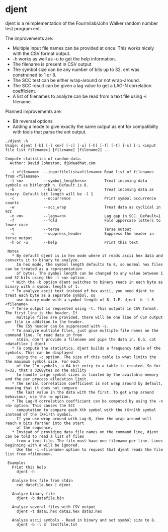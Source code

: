 # djent
djent is a reimplementation of the Fourmilab/John Walker random number test program ent.

The improvements are:

* Multiple input file names can be provided at once. This works nicely with the CSV format output.
* -h works as well as -u to get the help information.
* The filename is present in CSV output
* The symbol size can be any number of bits up to 32. ent was constrained to 1 or 8.
* The SCC test can be either wrap-around or not wrap-around.
* The SCC result can be given a lag value to get a LAG-N correlation coefficient.
* A list of filenames to analyze can be read from a text file using -i filename.

Planned improvements are:

* Bit reversal options
* Adding a mode to give exactly the same output as ent for compatibilty with tools that parse the ent output.

```
./djent -h
Usage: djent [-b] [-l <n>] [-c] [-u] [-h] [-f] [-t] [-s] [-i <input file list filename>] [filename] [filename2] ...

Compute statistics of random data.
  Author: David Johnston, dj@deadhat.com

  -i <filename>  --inputfilelist=<filename> Read list of filenames from <filename>
  -l <n>         --symbol_length=<n>        Treat incoming data symbols as bitlength n. Default is 8.
  -b             --binary                   Treat incoming data as binary. Default bit length will be -l 1
  -c             --occurrence               Print symbol occurrence counts
  -w             --scc_wrap                 Treat data as cyclical in SCC
  -n <n>         --lagn=<n>                 Lag gap in SCC. Default=1
  -f             --fold                     Fold uppercase letters to lower case
  -t             --terse                    Terse output
  -s             --suppress_header          Suppress the header in terse output
  -h or -u       --help                     Print this text

 Notes
   * By default djent is in hex mode where it reads ascii hex data and converts it to binary to analyze.
     In hex mode, the symbol length defaults to 8, so normal hex files can be treated as a representation
     of bytes. The symbol length can be changed to any value between 1 and 32 bits using the -l <n> option.
   * With the -b option djent switches to binary reads in each byte as binary with a symbol length of 1.
   * To analyze ascii text instead of hex ascii, you need djent to treat each byte as a separate symbol, so
     use binary mode with a symbol length of 8. I.E. djent -b -l 8 <filename>
   * Terse output is requested using -t. This outputs in CSV format. The first line is the header. If
     multiple files are provided, there will be one line of CSV output per file in addition to the header.
     The CSV header can be suppressed with -s.
   * To analyze multiple files, just give multiple file names on the command line. To read data in from
     stdin, don't provide a filename and pipe the data in. E.G. cat <datafile> | djent
   * To compute the statistics, djent builds a frequency table of the symbols. This can be displayed
     using the -c option. The size of this table is what limits the the maximum symbol size. For each
     of the 2^n symbols, a 64 bit entry in a table is created. So for n=32, that's 32GBytes so the ability
     to handle large symbol sizes is limited by the available memory and the per process allocation limit.
   * The serial correlation coefficient is not wrap around by default, meaning that it does not compare
     the last value in the data with the first. To get wrap around behaviour, use the -w option.
   * The Lag-N correlation coefficient can be computed by using the -n <n> option. This causes the SCC
     computation to compare each Xth symbol with the (X+n)th symbol instead of the (X+1)th symbol.
     If you use wrap around with Lag-N, then the wrap around will reach n bits further into the start
     of the sequence.
   * Instead of providing data file names on the command line, djent can be told to read a list of files
     from a text file. The file must have one filename per line. Lines beginning with # will be ignored.
     Use the -i <filename> option to request that djent reads the file list from <filename>.

 Examples
   Print this help
     djent -h

   Analyze hex file from stdin
     cat datafile.hex | djent

   Analyze binary file
     djent -b datafile.bin

   Analyze several files with CSV output
     djent -t data1.hex data2.hex data3.hex

   Analyze ascii symbols - Read in binary and set symbol size to 8.
     djent -b -l 8  textfile.txt


```
  


 

